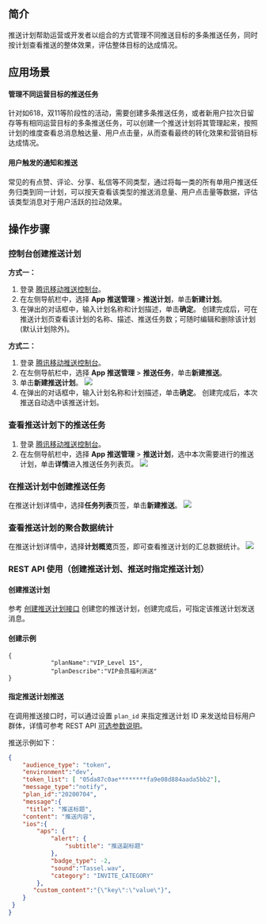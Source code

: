 ## 简介

推送计划帮助运营或开发者以组合的方式管理不同推送目标的多条推送任务，同时按计划查看推送的整体效果，评估整体目标的达成情况。


## 应用场景

#### 管理不同运营目标的推送任务

针对如618，双11等阶段性的活动，需要创建多条推送任务，或者新用户拉次日留存等有相同运营目标的多条推送任务，可以创建一个推送计划将其管理起来，按照计划的维度查看总消息触达量、用户点击量，从而查看最终的转化效果和营销目标达成情况。

#### 用户触发的通知和推送

常见的有点赞、评论、分享、私信等不同类型，通过将每一类的所有单用户推送任务归类到同一计划，可以按天查看该类型的推送消息量、用户点击量等数据，评估该类型消息对于用户活跃的拉动效果。

## 操作步骤

### 控制台创建推送计划

**方式一：**

1. 登录 [腾讯移动推送控制台](https://console.cloud.tencent.com/tpns)。
2. 在左侧导航栏中，选择 **App 推送管理** > **推送计划**，单击**新建计划**。
3. 在弹出的对话框中，输入计划名称和计划描述，单击**确定**。
创建完成后，可在推送计划页查看该计划的名称、描述、推送任务数；可随时编辑和删除该计划(默认计划除外)。

**方式二：**

1. 登录 [腾讯移动推送控制台](https://console.cloud.tencent.com/tpns)。
2. 在左侧导航栏中，选择 **App 推送管理** > **推送任务**，单击**新建推送**。
3. 单击**新建推送计划**。
   ![](https://main.qcloudimg.com/raw/e72cf9792ace29420718c7202579565c.png)
4. 在弹出的对话框中，输入计划名称和计划描述，单击**确定**。
创建完成后，本次推送自动选中该推送计划。

### 查看推送计划下的推送任务

1. 登录 [腾讯移动推送控制台](https://console.cloud.tencent.com/tpns)。
2. 在左侧导航栏中，选择 **App 推送管理** > **推送计划**，选中本次需要进行的推送计划，单击**详情**进入推送任务列表页。
![](https://main.qcloudimg.com/raw/b965089bb0793d44d420561a7f8cd023.png)

### 在推送计划中创建推送任务

在推送计划详情中，选择**任务列表**页签，单击**新建推送**。
![](https://main.qcloudimg.com/raw/39e3a05d8ad70132886c764611e1a0e7.png)

### 查看推送计划的聚合数据统计

在推送计划详情中，选择**计划概览**页签，即可查看推送计划的汇总数据统计。
![](https://main.qcloudimg.com/raw/342d3e13e5aeb22225a14066c4a042ce.png)

### REST API 使用（创建推送计划、推送时指定推送计划）

#### 创建推送计划

参考 [创建推送计划接口](https://cloud.tencent.com/document/product/548/50879) 创建您的推送计划，创建完成后，可指定该推送计划发送消息。

#### 创建示例

```
{
			"planName":"VIP_Level 15",
			"planDescribe":"VIP会员福利派送"
}
```

#### 指定推送计划推送

在调用推送接口时，可以通过设置 `plan_id` 来指定推送计划 ID 来发送给目标用户群体，详情可参考 REST API [可选参数说明](https://cloud.tencent.com/document/product/548/39064#.E5.8F.AF.E9.80.89.E5.8F.82.E6.95.B0)。

推送示例如下：

```json
{
    "audience_type": "token",
    "environment":"dev",
    "token_list": [ "05da87c0ae********fa9e08d884aada5bb2"],
    "message_type":"notify",
    "plan_id":"20200704",
    "message":{
     "title": "推送标题",
    "content": "推送内容",
    "ios":{
        "aps": {
            "alert": {
                "subtitle": "推送副标题"
            },
            "badge_type": -2,
            "sound":"Tassel.wav",
            "category": "INVITE_CATEGORY"
        },
       "custom_content":"{\"key\":\"value\"}",
    }
 }
}
```
